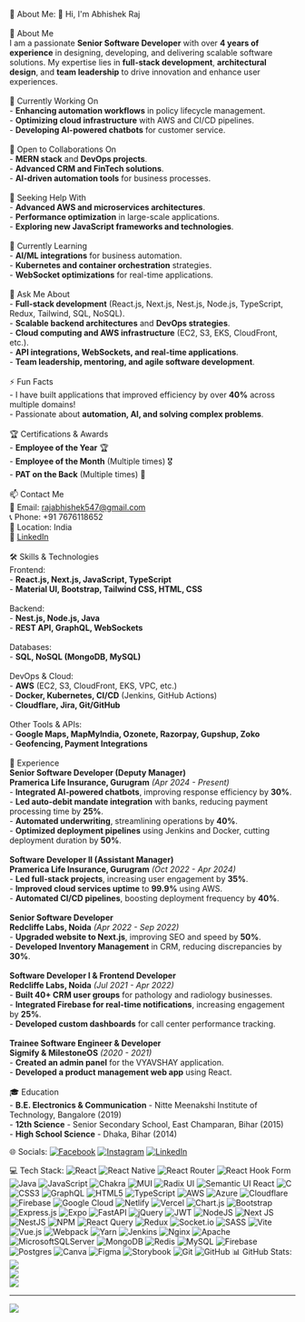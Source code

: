  💫 About Me:
👋 Hi, I'm Abhishek Raj<br><br> 🚀 About Me<br>I am a passionate **Senior Software Developer** with over **4 years of experience** in designing, developing, and delivering scalable software solutions. My expertise lies in **full-stack development**, **architectural design**, and **team leadership** to drive innovation and enhance user experiences.<br><br> 🔭 Currently Working On<br>- **Enhancing automation workflows** in policy lifecycle management.<br>- **Optimizing cloud infrastructure** with AWS and CI/CD pipelines.<br>- **Developing AI-powered chatbots** for customer service.<br><br> 👯 Open to Collaborations On<br>- **MERN stack** and **DevOps projects**.<br>- **Advanced CRM and FinTech solutions**.<br>- **AI-driven automation tools** for business processes.<br><br> 🤝 Seeking Help With<br>- **Advanced AWS and microservices architectures**.<br>- **Performance optimization** in large-scale applications.<br>- **Exploring new JavaScript frameworks and technologies**.<br><br> 🌱 Currently Learning<br>- **AI/ML integrations** for business automation.<br>- **Kubernetes and container orchestration** strategies.<br>- **WebSocket optimizations** for real-time applications.<br><br> 💬 Ask Me About<br>- **Full-stack development** (React.js, Next.js, Nest.js, Node.js, TypeScript, Redux, Tailwind, SQL, NoSQL).<br>- **Scalable backend architectures** and **DevOps strategies**.<br>- **Cloud computing and AWS infrastructure** (EC2, S3, EKS, CloudFront, etc.).<br>- **API integrations, WebSockets, and real-time applications**.<br>- **Team leadership, mentoring, and agile software development**.<br><br> ⚡ Fun Facts<br>- I have built applications that improved efficiency by over **40%** across multiple domains!<br>- Passionate about **automation, AI, and solving complex problems**.<br><br> 🏆 Certifications & Awards<br>- **Employee of the Year** 🏆<br>- **Employee of the Month** (Multiple times) 🎖️<br>- **PAT on the Back** (Multiple times) 🎉<br><br> 📫 Contact Me<br>📧 Email: [rajabhishek547@gmail.com](mailto:rajabhishek547@gmail.com)  <br>📞 Phone: +91 7676118652  <br>📍 Location: India  <br>🔗 [LinkedIn](https://www.linkedin.com/in/abhishek-raj-7787aa134/)  <br><br> 🛠 Skills & Technologies<br> Frontend:<br>- **React.js, Next.js, JavaScript, TypeScript**<br>- **Material UI, Bootstrap, Tailwind CSS, HTML, CSS**<br><br> Backend:<br>- **Nest.js, Node.js, Java**<br>- **REST API, GraphQL, WebSockets**<br><br> Databases:<br>- **SQL, NoSQL (MongoDB, MySQL)**<br><br> DevOps & Cloud:<br>- **AWS** (EC2, S3, CloudFront, EKS, VPC, etc.)<br>- **Docker, Kubernetes, CI/CD** (Jenkins, GitHub Actions)<br>- **Cloudflare, Jira, Git/GitHub**<br><br> Other Tools & APIs:<br>- **Google Maps, MapMyIndia, Ozonete, Razorpay, Gupshup, Zoko**<br>- **Geofencing, Payment Integrations**<br><br> 💼 Experience<br> **Senior Software Developer (Deputy Manager)**  <br>**Pramerica Life Insurance, Gurugram** *(Apr 2024 - Present)*<br>- **Integrated AI-powered chatbots**, improving response efficiency by **30%**.<br>- **Led auto-debit mandate integration** with banks, reducing payment processing time by **25%**.<br>- **Automated underwriting**, streamlining operations by **40%**.<br>- **Optimized deployment pipelines** using Jenkins and Docker, cutting deployment duration by **50%**.<br><br> **Software Developer II (Assistant Manager)**  <br>**Pramerica Life Insurance, Gurugram** *(Oct 2022 - Apr 2024)*<br>- **Led full-stack projects**, increasing user engagement by **35%**.<br>- **Improved cloud services uptime** to **99.9%** using AWS.<br>- **Automated CI/CD pipelines**, boosting deployment frequency by **40%**.<br><br> **Senior Software Developer**  <br>**Redcliffe Labs, Noida** *(Apr 2022 - Sep 2022)*<br>- **Upgraded website to Next.js**, improving SEO and speed by **50%**.<br>- **Developed Inventory Management** in CRM, reducing discrepancies by **30%**.<br><br> **Software Developer I & Frontend Developer**  <br>**Redcliffe Labs, Noida** *(Jul 2021 - Apr 2022)*<br>- **Built 40+ CRM user groups** for pathology and radiology businesses.<br>- **Integrated Firebase for real-time notifications**, increasing engagement by **25%**.<br>- **Developed custom dashboards** for call center performance tracking.<br><br> **Trainee Software Engineer & Developer**  <br>**Sigmify & MilestoneOS** *(2020 - 2021)*<br>- **Created an admin panel** for the VYAVSHAY application.<br>- **Developed a product management web app** using React.<br><br> 🎓 Education<br>- **B.E. Electronics & Communication** - Nitte Meenakshi Institute of Technology, Bangalore (2019)<br>- **12th Science** - Senior Secondary School, East Champaran, Bihar (2015)<br>- **High School Science** - Dhaka, Bihar (2014)<br>


 🌐 Socials:
[![Facebook](https://img.shields.io/badge/Facebook-%231877F2.svg?logo=Facebook&logoColor=white)](https://facebook.com/https://www.facebook.com/abhishek.raj.98096) [![Instagram](https://img.shields.io/badge/Instagram-%23E4405F.svg?logo=Instagram&logoColor=white)](https://instagram.com/rajabhishek547) [![LinkedIn](https://img.shields.io/badge/LinkedIn-%230077B5.svg?logo=linkedin&logoColor=white)](https://linkedin.com/in/https://www.linkedin.com/in/abhishek-raj-7787aa134/) 

 💻 Tech Stack:
![React](https://img.shields.io/badge/react-%2320232a.svg?style=for-the-badge&logo=react&logoColor=%2361DAFB) ![React Native](https://img.shields.io/badge/react_native-%2320232a.svg?style=for-the-badge&logo=react&logoColor=%2361DAFB) ![React Router](https://img.shields.io/badge/React_Router-CA4245?style=for-the-badge&logo=react-router&logoColor=white) ![React Hook Form](https://img.shields.io/badge/React%20Hook%20Form-%23EC5990.svg?style=for-the-badge&logo=reacthookform&logoColor=white) ![Java](https://img.shields.io/badge/java-%23ED8B00.svg?style=for-the-badge&logo=openjdk&logoColor=white) ![JavaScript](https://img.shields.io/badge/javascript-%23323330.svg?style=for-the-badge&logo=javascript&logoColor=%23F7DF1E) ![Chakra](https://img.shields.io/badge/chakra-%234ED1C5.svg?style=for-the-badge&logo=chakraui&logoColor=white) ![MUI](https://img.shields.io/badge/MUI-%230081CB.svg?style=for-the-badge&logo=mui&logoColor=white) ![Radix UI](https://img.shields.io/badge/radix%20ui-161618.svg?style=for-the-badge&logo=radix-ui&logoColor=white) ![Semantic UI React](https://img.shields.io/badge/Semantic%20UI%20React-%2335BDB2.svg?style=for-the-badge&logo=SemanticUIReact&logoColor=white) ![C](https://img.shields.io/badge/c-%2300599C.svg?style=for-the-badge&logo=c&logoColor=white) ![CSS3](https://img.shields.io/badge/css3-%231572B6.svg?style=for-the-badge&logo=css3&logoColor=white) ![GraphQL](https://img.shields.io/badge/-GraphQL-E10098?style=for-the-badge&logo=graphql&logoColor=white) ![HTML5](https://img.shields.io/badge/html5-%23E34F26.svg?style=for-the-badge&logo=html5&logoColor=white) ![TypeScript](https://img.shields.io/badge/typescript-%23007ACC.svg?style=for-the-badge&logo=typescript&logoColor=white) ![AWS](https://img.shields.io/badge/AWS-%23FF9900.svg?style=for-the-badge&logo=amazon-aws&logoColor=white) ![Azure](https://img.shields.io/badge/azure-%230072C6.svg?style=for-the-badge&logo=microsoftazure&logoColor=white) ![Cloudflare](https://img.shields.io/badge/Cloudflare-F38020?style=for-the-badge&logo=Cloudflare&logoColor=white) ![Firebase](https://img.shields.io/badge/firebase-%23039BE5.svg?style=for-the-badge&logo=firebase) ![Google Cloud](https://img.shields.io/badge/GoogleCloud-%234285F4.svg?style=for-the-badge&logo=google-cloud&logoColor=white) ![Netlify](https://img.shields.io/badge/netlify-%23000000.svg?style=for-the-badge&logo=netlify&logoColor=00C7B7) ![Vercel](https://img.shields.io/badge/vercel-%23000000.svg?style=for-the-badge&logo=vercel&logoColor=white) ![Chart.js](https://img.shields.io/badge/chart.js-F5788D.svg?style=for-the-badge&logo=chart.js&logoColor=white) ![Bootstrap](https://img.shields.io/badge/bootstrap-%238511FA.svg?style=for-the-badge&logo=bootstrap&logoColor=white) ![Express.js](https://img.shields.io/badge/express.js-%23404d59.svg?style=for-the-badge&logo=express&logoColor=%2361DAFB) ![Expo](https://img.shields.io/badge/expo-1C1E24?style=for-the-badge&logo=expo&logoColor=D04A37) ![FastAPI](https://img.shields.io/badge/FastAPI-005571?style=for-the-badge&logo=fastapi) ![jQuery](https://img.shields.io/badge/jquery-%230769AD.svg?style=for-the-badge&logo=jquery&logoColor=white) ![JWT](https://img.shields.io/badge/JWT-black?style=for-the-badge&logo=JSON%20web%20tokens) ![NodeJS](https://img.shields.io/badge/node.js-6DA55F?style=for-the-badge&logo=node.js&logoColor=white) ![Next JS](https://img.shields.io/badge/Next-black?style=for-the-badge&logo=next.js&logoColor=white) ![NestJS](https://img.shields.io/badge/nestjs-%23E0234E.svg?style=for-the-badge&logo=nestjs&logoColor=white) ![NPM](https://img.shields.io/badge/NPM-%23CB3837.svg?style=for-the-badge&logo=npm&logoColor=white) ![React Query](https://img.shields.io/badge/-React%20Query-FF4154?style=for-the-badge&logo=react%20query&logoColor=white) ![Redux](https://img.shields.io/badge/redux-%23593d88.svg?style=for-the-badge&logo=redux&logoColor=white) ![Socket.io](https://img.shields.io/badge/Socket.io-black?style=for-the-badge&logo=socket.io&badgeColor=010101) ![SASS](https://img.shields.io/badge/SASS-hotpink.svg?style=for-the-badge&logo=SASS&logoColor=white) ![Vite](https://img.shields.io/badge/vite-%23646CFF.svg?style=for-the-badge&logo=vite&logoColor=white) ![Vue.js](https://img.shields.io/badge/vue.js-%2335495e.svg?style=for-the-badge&logo=vuedotjs&logoColor=%234FC08D) ![Webpack](https://img.shields.io/badge/webpack-%238DD6F9.svg?style=for-the-badge&logo=webpack&logoColor=black) ![Yarn](https://img.shields.io/badge/yarn-%232C8EBB.svg?style=for-the-badge&logo=yarn&logoColor=white) ![Jenkins](https://img.shields.io/badge/jenkins-%232C5263.svg?style=for-the-badge&logo=jenkins&logoColor=white) ![Nginx](https://img.shields.io/badge/nginx-%23009639.svg?style=for-the-badge&logo=nginx&logoColor=white) ![Apache](https://img.shields.io/badge/apache-%23D42029.svg?style=for-the-badge&logo=apache&logoColor=white) ![MicrosoftSQLServer](https://img.shields.io/badge/Microsoft%20SQL%20Server-CC2927?style=for-the-badge&logo=microsoft%20sql%20server&logoColor=white) ![MongoDB](https://img.shields.io/badge/MongoDB-%234ea94b.svg?style=for-the-badge&logo=mongodb&logoColor=white) ![Redis](https://img.shields.io/badge/redis-%23DD0031.svg?style=for-the-badge&logo=redis&logoColor=white) ![MySQL](https://img.shields.io/badge/mysql-4479A1.svg?style=for-the-badge&logo=mysql&logoColor=white) ![Firebase](https://img.shields.io/badge/firebase-a08021?style=for-the-badge&logo=firebase&logoColor=ffcd34) ![Postgres](https://img.shields.io/badge/postgres-%23316192.svg?style=for-the-badge&logo=postgresql&logoColor=white) ![Canva](https://img.shields.io/badge/Canva-%2300C4CC.svg?style=for-the-badge&logo=Canva&logoColor=white) ![Figma](https://img.shields.io/badge/figma-%23F24E1E.svg?style=for-the-badge&logo=figma&logoColor=white) ![Storybook](https://img.shields.io/badge/-Storybook-FF4785?style=for-the-badge&logo=storybook&logoColor=white) ![Git](https://img.shields.io/badge/git-%23F05033.svg?style=for-the-badge&logo=git&logoColor=white) ![GitHub](https://img.shields.io/badge/github-%23121011.svg?style=for-the-badge&logo=github&logoColor=white)
 📊 GitHub Stats:
![](https://github-readme-stats.vercel.app/api?username=plilabhishek&theme=dark&hide_border=false&include_all_commits=true&count_private=true)<br/>
![](https://github-readme-streak-stats.herokuapp.com/?user=plilabhishek&theme=dark&hide_border=false)<br/>
![](https://github-readme-stats.vercel.app/api/top-langs/?username=plilabhishek&theme=dark&hide_border=false&include_all_commits=true&count_private=true&layout=compact)

---
[![](https://visitcount.itsvg.in/api?id=plilabhishek&icon=0&color=0)](https://visitcount.itsvg.in)

<!-- Proudly created with GPRM ( https://gprm.itsvg.in ) -->
